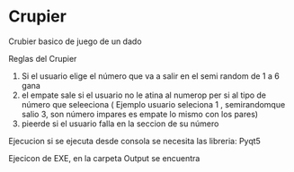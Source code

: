 # Crupier
Crubier basico de juego de un dado

Reglas del Crupier 

1. Si el usuario elige el número que va a salir en el semi random de 1 a 6 gana
2. el empate sale si el usuario no le atina al numerop per si al tipo de número que seleeciona ( Ejemplo usuario seleciona 1 , semirandomque salio 3, son número impares es empate lo mismo con los pares)
3. pieerde si el usuario falla en la seccion de su número 


Ejecucion 
si se ejecuta desde consola se necesita las libreria:
Pyqt5

Ejecicon de EXE, en la carpeta Output se encuentra

